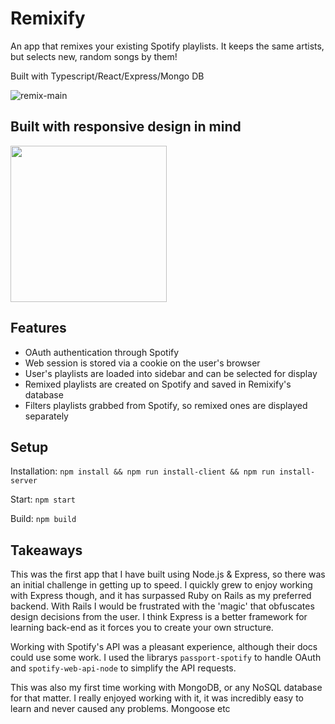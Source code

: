 # Remixify

An app that remixes your existing Spotify playlists. It keeps the same artists, but selects new, random songs by them!

Built with Typescript/React/Express/Mongo DB

![remix-main](https://user-images.githubusercontent.com/52515015/124209213-bd4c7000-daae-11eb-85ab-3553a2cf6de1.png)
## Built with responsive design in mind
<img src="https://user-images.githubusercontent.com/52515015/124208438-26cb7f00-daad-11eb-880a-93d7392bb524.png" width=250>

## Features
- OAuth authentication through Spotify
- Web session is stored via a cookie on the user's browser
- User's playlists are loaded into sidebar and can be selected for display
- Remixed playlists are created on Spotify and saved in Remixify's database
- Filters playlists grabbed from Spotify, so remixed ones are displayed separately

## Setup 

Installation:
`npm install && npm run install-client && npm run install-server`

Start:
`npm start`

Build:
`npm build`

## Takeaways
This was the first app that I have built using Node.js & Express, so there was an initial challenge in getting up to speed. I quickly grew to enjoy working with Express though, and it has surpassed Ruby on Rails as my preferred backend. With Rails I would be frustrated with the 'magic' that obfuscates design decisions from the user. I think Express is a better framework for learning back-end as it forces you to create your own structure.

Working with Spotify's API was a pleasant experience, although their docs  could use some work. I used the librarys `passport-spotify` to handle OAuth and `spotify-web-api-node` to simplify the API requests.

This was also my first time working with MongoDB, or any NoSQL database for that matter. I really enjoyed working with it, it was incredibly easy to learn and never caused any problems. Mongoose etc
